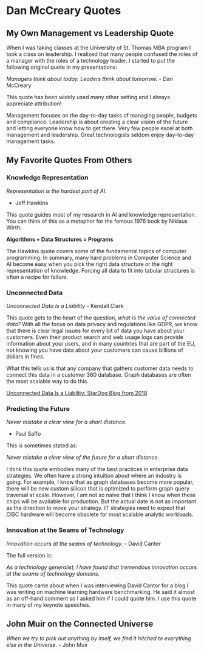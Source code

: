 # Dan McCreary Quotes

## My Own Management vs Leadership Quote

When I was taking classes at the University of St. Thomas MBA program I took a class on leadership.  I realized that many people confused the roles of a manager with the roles of a technology leader.  I started to put the following original quote in my presentations:

*Managers think about today.  Leaders think about tomorrow.* - Dan McCreary

This quote has been widely used many other setting and I always appreciate attribution!

Management focuses on the day-to-day tasks of managing people, budgets and compliance.  Leadership is about creating a clear vision of the future and letting everyone know how to get there.  Very few people excel at both management and leadership.  Great technologists seldom enjoy day-to-day management tasks.

## My Favorite Quotes From Others

### Knowledge Representation

*Representation is the hardest part of AI.* 
- Jeff Hawkins

This quote guides most of my research in AI and knowledge representation.  You can think of this as a metaphor for the famous 1976 book by Niklaus Wirth:

**Algorithms + Data Structures = Programs**

The Hawkins quote covers some of the fundamental topics of computer programming.  In summary, many hard problems in Computer Science and AI become easy when you pick the right data structure or the right representation of knowledge.  Forcing all data to fit into tabular structures is often a recipe for failure.

### Unconnected Data

*Unconnected Data Is a Liability* - Kendall Clark

This quote gets to the heart of the question, *what is the value of connected data?*  With all the focus on data privacy and regulations like GDPR, we know that there is clear legal issues for every bit of data you have about your customers.  Even their product search and web usage logs can provide information about your users, and in many countries that are part of the EU, not knowing you have data about your customers can cause billions of dollars in fines.

What this tells us is that any company that gathers customer data needs to connect this data in a customer 360 database.  Graph databases are often the most scalable way to do this.

[Unconnected Data Is a Liability: StarDog Blog from 2018](https://www.stardog.com/blog/unconnected-data-is-a-liability/)

### Predicting the Future

*Never mistake a clear view for a short distance.*
- Paul Saffo

This is sometimes stated as:

*Never mistake a clear view of the future for a short distance.*

I think this quote embodies many of the best practices in enterprise data strategies.  We often have a strong intuition about where an industry is going.  For example, I know that as graph databases become more popular, there will be new custom silicon that is optimized to perform graph query traversal at scale.   However, I am not so naive that I think I know when these chips will be available for production.  But the actual date is not as important as the direction to move your strategy.  IT strategies need to expect that CISC hardware will become obsolete for most scalable analytic workloads.

### Innovation at the Seams of Technology

*Innovation occurs at the seams of technology.* - David Canter

The full version is:

*As a technology generalist, I have found that tremendous innovation
occurs at the seams of technology domains.*

This quote came about when I was interviewing David Cantor for a blog I was writing on machine learning hardware benchmarking.  He said it almost as an off-hand comment so I asked him if I could quote him.  I use this quote in many of my keynote speeches.

## John Muir on the Connected Universe

*When we try to pick out anything by itself, we find it hitched to everything else in the Universe.* - John Muir